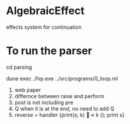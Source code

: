 # AlgebraicEffect
effects system for continuation

# To run the parser 
cd parsing 

dune exec ./hip.exe ../src/programs/0_loop.ml


1) web paper
2) differnce between raise and perform
3) post is not including pre
4) Q when it is at the end, no need to add Q
5) reverse = handler {print(s; k) 􏰀→ k (); print s}